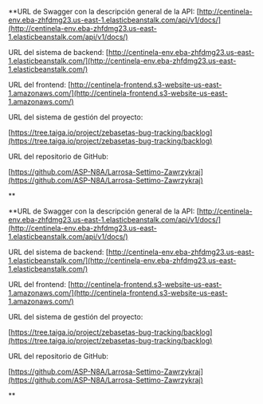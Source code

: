 **URL de Swagger con la descripción general de la API:
[http://centinela-env.eba-zhfdmg23.us-east-1.elasticbeanstalk.com/api/v1/docs/](http://centinela-env.eba-zhfdmg23.us-east-1.elasticbeanstalk.com/api/v1/docs/)

URL del sistema de backend:
[http://centinela-env.eba-zhfdmg23.us-east-1.elasticbeanstalk.com/](http://centinela-env.eba-zhfdmg23.us-east-1.elasticbeanstalk.com/)

URL del frontend:
[http://centinela-frontend.s3-website-us-east-1.amazonaws.com/](http://centinela-frontend.s3-website-us-east-1.amazonaws.com/)

URL del sistema de gestión del proyecto:

[https://tree.taiga.io/project/zebasetas-bug-tracking/backlog](https://tree.taiga.io/project/zebasetas-bug-tracking/backlog)

URL del repositorio de GitHub:

[https://github.com/ASP-N8A/Larrosa-Settimo-Zawrzykraj](https://github.com/ASP-N8A/Larrosa-Settimo-Zawrzykraj)

**

**URL de Swagger con la descripción general de la API:
[http://centinela-env.eba-zhfdmg23.us-east-1.elasticbeanstalk.com/api/v1/docs/](http://centinela-env.eba-zhfdmg23.us-east-1.elasticbeanstalk.com/api/v1/docs/)

URL del sistema de backend:
[http://centinela-env.eba-zhfdmg23.us-east-1.elasticbeanstalk.com/](http://centinela-env.eba-zhfdmg23.us-east-1.elasticbeanstalk.com/)

URL del frontend:
[http://centinela-frontend.s3-website-us-east-1.amazonaws.com/](http://centinela-frontend.s3-website-us-east-1.amazonaws.com/)

URL del sistema de gestión del proyecto:

[https://tree.taiga.io/project/zebasetas-bug-tracking/backlog](https://tree.taiga.io/project/zebasetas-bug-tracking/backlog)

URL del repositorio de GitHub:

[https://github.com/ASP-N8A/Larrosa-Settimo-Zawrzykraj](https://github.com/ASP-N8A/Larrosa-Settimo-Zawrzykraj)

**
